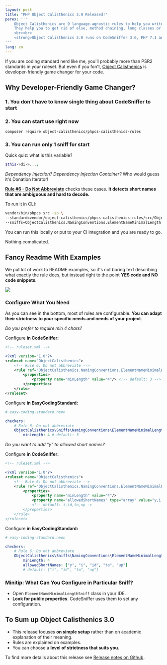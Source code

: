 ```yaml
---
layout: post
title: "PHP Object Calisthenics 3.0 Released!"
perex: '''
    Object Calisthenics are 9 language-agnostic rules to help you write better and cleaner code.
    They help you to get rid of else, method chaining, long classes or functions, unreadable short names and so on.
    <br><br>
    <strong>Object Calisthenics 3.0 runs on CodeSniffer 3.0, PHP 7.1 and brings 6 of them with fancy configuration and code examples</strong>.
'''
lang: en
---
```


If you are coding standard nerd like me, you'll probably more than PSR2 standards in your ruleset. But even if you fon't, [Object Calisthenics](https://github.com/object-calisthenics/phpcs-calisthenics-rules) is developer-friendly game changer for your code.

## Why Developer-Friendly Game Changer?

### 1. You don't have to know single thing about CodeSniffer to start

### 2. You can start use right now

```bash
composer require object-calisthenics/phpcs-calisthenics-rules
```

### 3. You can run only 1 sniff for start

Quick quiz: what is this variable?

```php
$this->di->...;
```

*Dependency Injection? Dependency Injection Container?* Who would guess it's Donation Iterator! 

**[Rule #6 - Do Not Abbreviate](https://github.com/object-calisthenics/phpcs-calisthenics-rules#6-do-not-abbreviate)** checks these cases. **It detects short names that are ambiguous and hard to decode.**

To run it in CLI: 

``` bash
vendor/bin/phpcs src -sp \
--standard=vendor/object-calisthenics/phpcs-calisthenics-rules/src/ObjectCalisthenics/ruleset.xml \
--sniffs=ObjectCalisthenics.NamingConventions.ElementNameMinimalLength
```

You can run this locally or put to your CI integration and you are ready to go.

Nothing complicated.


## Fancy Readme With Examples

We put lot of work to README examples, so it's not boring text describing what exactly the rule does, but instead right to the point **YES code and NO code snippets**.
   
<img src="/assets/images/posts/2017/object-calisthenics/rule6.png" class="thumbnail">

### Configure What You Need

As you can see in the bottom, most of rules are configurable. **You can adapt their strictness to your specific needs and needs of your project**.
 
*Do you prefer to require min 4 chars?*

Configure **in CodeSniffer:**

```xml
<!-- ruleset.xml -->

<?xml version="1.0"?>
<ruleset name="ObjectCalisthenics">
    <!-- Rule 6: Do not abbreviate -->
    <rule ref="ObjectCalisthenics.NamingConventions.ElementNameMinimalLength">
        <properties>
            <property name="minLength" value="4"/> <!-- default: 3 -->
        </properties>
    </rule>
</ruleset>
```

Configure **in EasyCodingStandard:**

```yaml
# easy-coding-standard.neon

checkers:
    # Rule 6: Do not abbreviate
    ObjectCalisthenics\Sniffs\NamingConventions\ElementNameMinimalLengthSniff:
        minLength: 4 # default: 3
```

*Do you want to add "y" to allowed short names?*

Configure **in CodeSniffer:**

```xml
<!-- ruleset.xml -->

<?xml version="1.0"?>
<ruleset name="ObjectCalisthenics">
    <!-- Rule 6: Do not abbreviate -->
    <rule ref="ObjectCalisthenics.NamingConventions.ElementNameMinimalLength">
        <properties>
            <property name="minLength" value="4"/> 
            <property name="allowedShortNames" type="array" value="y,i,id,to,up"/>
            <!-- default: i,id,to,up ->
        </properties>
    </rule>
</ruleset>
```

Configure **in EasyCodingStandard:**

```yaml
# easy-coding-standard.neon

checkers:
    # Rule 6: Do not abbreviate
    ObjectCalisthenics\Sniffs\NamingConventions\ElementNameMinimalLengthSniff:
        minLength: 4
        allowedShortNames: ["y", "i", "id", "to", "up"] 
        # default: ["i", "id", "to", "up"]
```

### Minitip: What Can You Configure in Particular Sniff?

- Open `ElementNameMinimalLengthSniff` class in your IDE.
- **Look for public properties**. CodeSniffer uses them to set any configuration. 



## To Sum up Object Calisthenics 3.0

- This release focuses **on simple setup** rather than on academic explanation of their meaning.  
- Rules are explained on examples.
- You can choose a **level of strictness that suits you**.


To find more details about this release see [Release notes on Github](https://github.com/object-calisthenics/phpcs-calisthenics-rules/releases/tag/v3.0.0).
